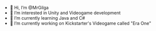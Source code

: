 - 👋 Hi, I’m @MrGilga
- 👀 I’m interested in Unity and Videogame development
- 🌱 I’m currently learning Java and C#
- 💞️ I’m currently working on Kickstarter's Videogame called "Era One"

<!---
MrGilga/MrGilga is a ✨ special ✨ repository because its `README.md` (this file) appears on your GitHub profile.
You can click the Preview link to take a look at your changes.
--->
